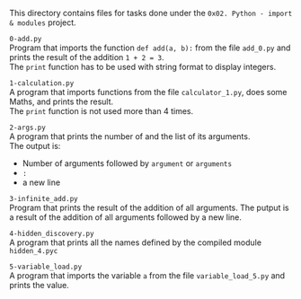 This directory contains files for tasks done under the `0x02. Python - import & modules` project.<br>


`0-add.py`<br>
Program that imports the function `def add(a, b):` from the file `add_0.py` and prints the result of the addition `1 + 2 = 3`.<br>
The `print` function has to be used with string format to display integers.


`1-calculation.py`<br>
A program that imports functions from the file `calculator_1.py`, does some Maths, and prints the result.<br>
The `print` function is not used more than 4 times.


`2-args.py`<br>
A program that prints the number of and the list of its arguments.<br>
The output is:
- Number of arguments followed by `argument` or `arguments`
- `:`
- a new line


`3-infinite_add.py`<br>
Program that prints the result of the addition of all arguments.
The putput is a result of the addition of all arguments followed by a new line.


`4-hidden_discovery.py`<br>
A program that prints all the names defined by the compiled module `hidden_4.pyc`


`5-variable_load.py`<br>
A program that imports the variable `a` from the file `variable_load_5.py` and prints the value.
